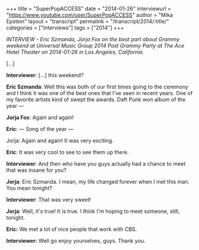 +++
title = "SuperPopACCESS"
date = "2014-01-26"
interviewurl = "https://www.youtube.com/user/SuperPopACCESS"
author = "Mika Epstein"
layout = "transcript"
permalink = "/transcript/2014/:title/"
categories = ["Interviews"]
tags = ["2014"]
+++

*INTERVIEW - Eric Szmanda, Jorja Fox on the best part about Grammy weekend at Universal Music Group 2014 Post Grammy Party at The Ace Hotel Theater on 2014-01-26 in Los Angeles, California.*

[...]

**Interviewer**: [...] this weekend?

**Eric Szmanda**: Well this was both of our first times going to the ceremony and I think it was one of the best ones that I've seen in recent years. One of my favorite artists kind of swept the awards. Daft Punk won album of the year &#8212;

**Jorja Fox**: Again and again! 

**Eric**: &#8212; Song of the year &#8212;

Jorja: Again and again! It was very exciting.

**Eric**: It was very cool to see to see them up there.

**Interviewer**: And then who have you guys actually had a chance to meet that was insane for you?

**Jorja**: Eric Szmanda. I mean, my life changed forever when I met this man. You mean tonight?

**Interviewer**: That was very sweet!

**Jorja**: Well, it's true! It is true. I think I'm hoping to meet someone, still, tonight.

**Eric:** We met a lot of nice people that work with CBS. 

**Interviewer:** Well go enjoy yourselves, guys. Thank you.

